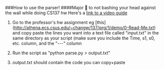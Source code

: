 ###How to use the parser!
####Major 🔑  to not bashing your head against the wall while doing CS137 hw
Here's a [link to a video guide](https://vid.me/ThkQ)

1. Go to the professor's hw assignment eg [this] (http://athena.ecs.csus.edu/~changw/137/prg/1/demo/0-Read-Me.txt) and copy paste the lines you want into a text file called "input.txt" in the same directory as your script (make sure you include the Time, s1, s0, etc. column, and the "---" column

2. Run the script as "python parse.py > output.txt"

3. output.txt should contain the code you can copy+paste


